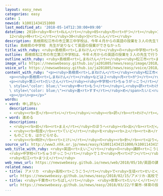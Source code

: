 ```yaml
---
layout: easy_news
categories: easy
cate: 1
newsid: k10011434151000
last_modified_at: '2018-05-14T12:30:00+09:00'
datetime: 2018<ruby>年<rt>ねん</rt></ruby>05<ruby>月<rt>がつ</rt></ruby>14<ruby>日<rt>にち</rt></ruby>
  12<ruby>時<rt>じ</rt></ruby>30<ruby>分<rt>ふん</rt></ruby>
description: 島根県松江市の市立第三中学校は、今年４月からの英語の授業を３人の先生で行う予定でした。
title: 島根県の中学校　先生が足りなくて英語の授業ができなかった
title_with_ruby: <ruby>島根県<rt>しまねけん</rt></ruby>の<ruby>中学校<rt>ちゅうがっこう</rt></ruby>　<ruby>先生<rt>せんせい</rt></ruby>が<ruby>足<rt>た</rt></ruby>りなくて<ruby>英語<rt>えいご</rt></ruby>の<ruby>授業<rt>じゅぎょう</rt></ruby>ができなかった
outline: 島根県松江市の市立第三中学校は、今年４月からの英語の授業を３人の先生で行う予定でした。
outline_with_ruby: <ruby>島根県<rt>しまねけん</rt></ruby><ruby>松江市<rt>まつえし</rt></ruby>の<ruby>市立<rt>しりつ</rt></ruby><ruby>第三<rt>だいさん</rt></ruby><ruby>中学校<rt>ちゅうがっこう</rt></ruby>は、<ruby>今年<rt>ことし</rt></ruby>４<ruby>月<rt>がつ</rt></ruby>からの<ruby>英語<rt>えいご</rt></ruby>の<ruby>授業<rt>じゅぎょう</rt></ruby>を３<ruby>人<rt>にん</rt></ruby>の<ruby>先生<rt>せんせい</rt></ruby>で<ruby>行<rt>おこな</rt></ruby>う<ruby>予定<rt>よてい</rt></ruby>でした。
image_url: https://newswebeasy.github.io/ja201805/news/easy/image/2018/05/14/k10011434151000.jpg
voice_url: https://newswebeasy.github.io/ja201805/news/easy/voice/2018/05/14/k10011434151000.mp4
content_with_ruby: "<p><ruby>島根県<rt>しまねけん</rt></ruby><ruby>松江市<rt>まつえし</rt></ruby>の<ruby>市立<rt>しりつ</rt></ruby><ruby>第三<rt>だいさん</rt></ruby><ruby>中学校<rt>ちゅうがっこう</rt></ruby>は、<ruby>今年<rt>ことし</rt></ruby>４<ruby>月<rt>がつ</rt></ruby>からの<ruby>英語<rt>えいご</rt></ruby>の<ruby>授業<rt>じゅぎょう</rt></ruby>を３<ruby>人<rt>にん</rt></ruby>の<ruby>先生<rt>せんせい</rt></ruby>で<ruby>行<rt>おこな</rt></ruby>う<ruby>予定<rt>よてい</rt></ruby>でした。このうち<ruby>１人<rt>ひとり</rt></ruby>は、<ruby>授業<rt>じゅぎょう</rt></ruby>のときだけ<ruby>来<rt>く</rt></ruby>る<ruby>非常勤<rt>ひじょうきん</rt></ruby>の<ruby>先生<rt>せんせい</rt></ruby>に<ruby>頼<rt>たの</rt></ruby>もうと<ruby>考<rt>かんが</rt></ruby>えていました。</p>\n\
  <p><ruby>島根県<rt>しまねけん</rt></ruby>などは２<ruby>月<rt>がつ</rt></ruby>から<ruby>非常勤<rt>ひじょうきん</rt></ruby>の<ruby>先生<rt>せんせい</rt></ruby>をさがしていましたが、４<ruby>月<rt>がつ</rt></ruby>までに<ruby>見<rt>み</rt></ruby>つけることができませんでした。このため、３<ruby>年生<rt>ねんせい</rt></ruby>の３つのクラスは４<ruby>月<rt>がつ</rt></ruby>に１０<ruby>回<rt>かい</rt></ruby>の<ruby>授業<rt>じゅぎょう</rt></ruby>を<ruby>受<rt>う</rt></ruby>けることができませんでした。<ruby>非常勤<rt>ひじょうきん</rt></ruby>の<ruby>先生<rt>せんせい</rt></ruby>はそのあと<ruby>見<rt>み</rt></ruby>つかりました。</p>\n\
  <p><ruby>第三<rt>だいさん</rt></ruby><ruby>中学校<rt>ちゅうがっこう</rt></ruby>の<ruby>校長<rt>こうちょう</rt></ruby>は「<ruby>勉強<rt>べんきょう</rt></ruby>が<ruby>遅<rt>おく</rt></ruby>れてしまって、<span\
  \ style=\"color: blue;\"><ruby>申<rt>もう</rt></ruby>し<ruby>訳<rt>わけ</rt></ruby>ない</span>と<ruby>思<rt>おも</rt></ruby>っています。６<ruby>月<rt>がつ</rt></ruby>の<ruby>終<rt>お</rt></ruby>わりまでには、<ruby>予定<rt>よてい</rt></ruby><ruby>通<rt>どお</rt></ruby>りのところまで<ruby>授業<rt>じゅぎょう</rt></ruby>を<span\
  \ style=\"color: blue;\"><ruby>進<rt>すす</rt></ruby>め</span>たいと<ruby>考<rt>かんが</rt></ruby>えています」と<ruby>話<rt>はな</rt></ruby>しています。</p>\n\
  <p></p>\n<p></p>"
words:
- word: 申し訳ない
  descriptions:
  - <ruby><rb>言</rb><rt>い</rt></ruby>い<ruby><rb>訳</rb><rt>わけ</rt></ruby>ができない。<ruby><rb>大変</rb><rt>たいへん</rt></ruby>すまない。
- word: 進める
  descriptions:
  - <ruby><rb>前</rb><rt>まえ</rt></ruby>のほうへ<ruby><rb>出</rb><rt>だ</rt></ruby>す。
  - <ruby><rb>程度</rb><rt>ていど</rt></ruby>を<ruby><rb>上</rb><rt>あ</rt></ruby>げる。
  - ものごとを、はかどらせる。
  - <ruby><rb>時計</rb><rt>とけい</rt></ruby>の<ruby><rb>針</rb><rt>はり</rt></ruby>を<ruby><rb>早</rb><rt>はや</rt></ruby>める。
source_url: http://www3.nhk.or.jp/news/easy/k10011434151000/k10011434151000.html
web_title_with_ruby: <ruby>英語<rt>えいご</rt></ruby>の<ruby>講師<rt>こうし</rt></ruby><ruby>確保<rt>かくほ</rt></ruby>できず
  <ruby>中学校<rt>ちゅうがっこう</rt></ruby>で１か<ruby>月<rt>げつ</rt></ruby><ruby>英語<rt>えいご</rt></ruby><ruby>授業<rt>じゅぎょう</rt></ruby><ruby>止<rt>と</rt></ruby>まる
  <ruby>松江<rt>まつえ</rt></ruby>
web_news_url: https://newswebeasy.github.io/news/web/2018/05/10/英語の講師確保できず-中学校で1か月英語授業止まる-松江
related_news:
- title: アメリカ　<ruby>高校<rt>こうこう</rt></ruby>で<ruby>生徒<rt>せいと</rt></ruby>などが<ruby>銃<rt>じゅう</rt></ruby>で<ruby>撃<rt>う</rt></ruby>たれて１７<ruby>人<rt>にん</rt></ruby>が<ruby>亡<rt>な</rt></ruby>くなる
  url: https://newswebeasy.github.io/news/easy/2018/02/15/アメリカ-高校で生徒などが銃で撃たれて17人が亡くなる
- title: <ruby>千葉市<rt>ちばし</rt></ruby>　<ruby>体育<rt>たいいく</rt></ruby>の<ruby>授業<rt>じゅぎょう</rt></ruby>でパラリンピックのスポーツを<ruby>教<rt>おし</rt></ruby>える
  url: https://newswebeasy.github.io/news/easy/2018/03/22/千葉市-体育の授業でパラリンピックのスポーツを教える
...
```

